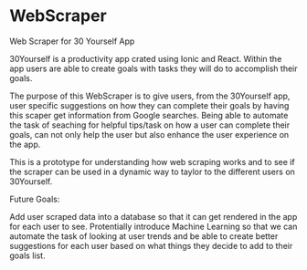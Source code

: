 # WebScraper
Web Scraper for 30 Yourself App

30Yourself is a productivity app crated using Ionic and React. Within the app users are able to create goals with tasks they will do to accomplish their goals.

The purpose of this WebScraper is to give users, from the 30Yourself app, user specific suggestions on how they can complete their goals by having 
this scaper get information from Google searches. Being able to automate the task of seaching for helpful tips/task on how a user can complete their goals,
can not only help the user but also enhance the user experience on the app.

This is a prototype for understanding how web scraping works and to see if the scraper can be used in a dynamic way to taylor to the different users
on 30Yourself.

Future Goals:

Add user scraped data into a database so that it can get rendered in the app for each user to see.
Protentially introduce Machine Learning so that we can automate the task of looking at user trends and be able to create better suggestions for each user based
on what things they decide to add to their goals list. 
